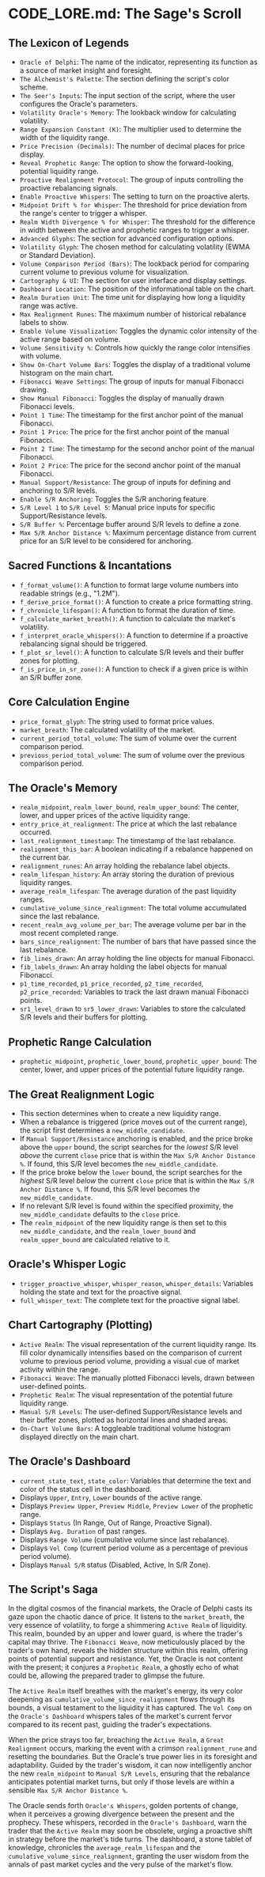 # CODE_LORE.md: The Sage's Scroll

## The Lexicon of Legends

- `Oracle of Delphi`: The name of the indicator, representing its function as a source of market insight and foresight.
- `The Alchemist's Palette`: The section defining the script's color scheme.
- `The Seer's Inputs`: The input section of the script, where the user configures the Oracle's parameters.
- `Volatility Oracle's Memory`: The lookback window for calculating volatility.
- `Range Expansion Constant (K)`: The multiplier used to determine the width of the liquidity range.
- `Price Precision (Decimals)`: The number of decimal places for price display.
- `Reveal Prophetic Range`: The option to show the forward-looking, potential liquidity range.
- `Proactive Realignment Protocol`: The group of inputs controlling the proactive rebalancing signals.
- `Enable Proactive Whispers`: The setting to turn on the proactive alerts.
- `Midpoint Drift % for Whisper`: The threshold for price deviation from the range's center to trigger a whisper.
- `Realm Width Divergence % for Whisper`: The threshold for the difference in width between the active and prophetic ranges to trigger a whisper.
- `Advanced Glyphs`: The section for advanced configuration options.
- `Volatility Glyph`: The chosen method for calculating volatility (EWMA or Standard Deviation).
- `Volume Comparison Period (Bars)`: The lookback period for comparing current volume to previous volume for visualization.
- `Cartography & UI`: The section for user interface and display settings.
- `Dashboard Location`: The position of the informational table on the chart.
- `Realm Duration Unit`: The time unit for displaying how long a liquidity range was active.
- `Max Realignment Runes`: The maximum number of historical rebalance labels to show.
- `Enable Volume Visualization`: Toggles the dynamic color intensity of the active range based on volume.
- `Volume Sensitivity %`: Controls how quickly the range color intensifies with volume.
- `Show On-Chart Volume Bars`: Toggles the display of a traditional volume histogram on the main chart.
- `Fibonacci Weave Settings`: The group of inputs for manual Fibonacci drawing.
- `Show Manual Fibonacci`: Toggles the display of manually drawn Fibonacci levels.
- `Point 1 Time`: The timestamp for the first anchor point of the manual Fibonacci.
- `Point 1 Price`: The price for the first anchor point of the manual Fibonacci.
- `Point 2 Time`: The timestamp for the second anchor point of the manual Fibonacci.
- `Point 2 Price`: The price for the second anchor point of the manual Fibonacci.
- `Manual Support/Resistance`: The group of inputs for defining and anchoring to S/R levels.
- `Enable S/R Anchoring`: Toggles the S/R anchoring feature.
- `S/R Level 1` to `S/R Level 5`: Manual price inputs for specific Support/Resistance levels.
- `S/R Buffer %`: Percentage buffer around S/R levels to define a zone.
- `Max S/R Anchor Distance %`: Maximum percentage distance from current price for an S/R level to be considered for anchoring.

## Sacred Functions & Incantations

- `f_format_volume()`: A function to format large volume numbers into readable strings (e.g., "1.2M").
- `f_derive_price_format()`: A function to create a price formatting string.
- `f_chronicle_lifespan()`: A function to format the duration of time.
- `f_calculate_market_breath()`: A function to calculate the market's volatility.
- `f_interpret_oracle_whispers()`: A function to determine if a proactive rebalancing signal should be triggered.
- `f_plot_sr_level()`: A function to calculate S/R levels and their buffer zones for plotting.
- `f_is_price_in_sr_zone()`: A function to check if a given price is within an S/R buffer zone.

## Core Calculation Engine

- `price_format_glyph`: The string used to format price values.
- `market_breath`: The calculated volatility of the market.
- `current_period_total_volume`: The sum of volume over the current comparison period.
- `previous_period_total_volume`: The sum of volume over the previous comparison period.

## The Oracle's Memory

- `realm_midpoint`, `realm_lower_bound`, `realm_upper_bound`: The center, lower, and upper prices of the active liquidity range.
- `entry_price_at_realignment`: The price at which the last rebalance occurred.
- `last_realignment_timestamp`: The timestamp of the last rebalance.
- `realignment_this_bar`: A boolean indicating if a rebalance happened on the current bar.
- `realignment_runes`: An array holding the rebalance label objects.
- `realm_lifespan_history`: An array storing the duration of previous liquidity ranges.
- `average_realm_lifespan`: The average duration of the past liquidity ranges.
- `cumulative_volume_since_realignment`: The total volume accumulated since the last rebalance.
- `recent_realm_avg_volume_per_bar`: The average volume per bar in the most recent completed range.
- `bars_since_realignment`: The number of bars that have passed since the last rebalance.
- `fib_lines_drawn`: An array holding the line objects for manual Fibonacci.
- `fib_labels_drawn`: An array holding the label objects for manual Fibonacci.
- `p1_time_recorded`, `p1_price_recorded`, `p2_time_recorded`, `p2_price_recorded`: Variables to track the last drawn manual Fibonacci points.
- `sr1_level_drawn` to `sr5_lower_drawn`: Variables to store the calculated S/R levels and their buffers for plotting.

## Prophetic Range Calculation

- `prophetic_midpoint`, `prophetic_lower_bound`, `prophetic_upper_bound`: The center, lower, and upper prices of the potential future liquidity range.

## The Great Realignment Logic

- This section determines when to create a new liquidity range.
- When a rebalance is triggered (price moves out of the current range), the script first determines a `new_middle_candidate`.
- If `Manual Support/Resistance` anchoring is enabled, and the price broke above the `upper` bound, the script searches for the *lowest* S/R level *above* the current `close` price that is within the `Max S/R Anchor Distance %`. If found, this S/R level becomes the `new_middle_candidate`.
- If the price broke below the `lower` bound, the script searches for the *highest* S/R level *below* the current `close` price that is within the `Max S/R Anchor Distance %`. If found, this S/R level becomes the `new_middle_candidate`.
- If no relevant S/R level is found within the specified proximity, the `new_middle_candidate` defaults to the `close` price.
- The `realm_midpoint` of the new liquidity range is then set to this `new_middle_candidate`, and the `realm_lower_bound` and `realm_upper_bound` are calculated relative to it.

## Oracle's Whisper Logic

- `trigger_proactive_whisper`, `whisper_reason`, `whisper_details`: Variables holding the state and text for the proactive signal.
- `full_whisper_text`: The complete text for the proactive signal label.

## Chart Cartography (Plotting)

- `Active Realm`: The visual representation of the current liquidity range. Its fill color dynamically intensifies based on the comparison of current volume to previous period volume, providing a visual cue of market activity within the range.
- `Fibonacci Weave`: The manually plotted Fibonacci levels, drawn between user-defined points.
- `Prophetic Realm`: The visual representation of the potential future liquidity range.
- `Manual S/R Levels`: The user-defined Support/Resistance levels and their buffer zones, plotted as horizontal lines and shaded areas.
- `On-Chart Volume Bars`: A toggleable traditional volume histogram displayed directly on the main chart.

## The Oracle's Dashboard

- `current_state_text`, `state_color`: Variables that determine the text and color of the status cell in the dashboard.
- Displays `Upper`, `Entry`, `Lower` bounds of the active range.
- Displays `Preview Upper`, `Preview Middle`, `Preview Lower` of the prophetic range.
- Displays `Status` (In Range, Out of Range, Proactive Signal).
- Displays `Avg. Duration` of past ranges.
- Displays `Range Volume` (cumulative volume since last rebalance).
- Displays `Vol Comp` (current period volume as a percentage of previous period volume).
- Displays `Manual S/R` status (Disabled, Active, In S/R Zone).

## The Script's Saga

In the digital cosmos of the financial markets, the Oracle of Delphi casts its gaze upon the chaotic dance of price. It listens to the `market_breath`, the very essence of volatility, to forge a shimmering `Active Realm` of liquidity. This realm, bounded by an upper and lower guard, is where the trader's capital may thrive. The `Fibonacci Weave`, now meticulously placed by the trader's own hand, reveals the hidden structure within this realm, offering points of potential support and resistance. Yet, the Oracle is not content with the present; it conjures a `Prophetic Realm`, a ghostly echo of what could be, allowing the prepared trader to glimpse the future.

The `Active Realm` itself breathes with the market's energy, its very color deepening as `cumulative_volume_since_realignment` flows through its bounds, a visual testament to the liquidity it has captured. The `Vol Comp` on the `Oracle's Dashboard` whispers tales of the market's current fervor compared to its recent past, guiding the trader's expectations.

When the price strays too far, breaching the `Active Realm`, a `Great Realignment` occurs, marking the event with a crimson `realignment_rune` and resetting the boundaries. But the Oracle's true power lies in its foresight and adaptability. Guided by the trader's wisdom, it can now intelligently anchor the new `realm_midpoint` to `Manual S/R Levels`, ensuring that the rebalance anticipates potential market turns, but only if those levels are within a sensible `Max S/R Anchor Distance %`.

The Oracle sends forth `Oracle's Whispers`, golden portents of change, when it perceives a growing divergence between the present and the prophecy. These whispers, recorded in the `Oracle's Dashboard`, warn the trader that the `Active Realm` may soon be obsolete, urging a proactive shift in strategy before the market's tide turns. The dashboard, a stone tablet of knowledge, chronicles the `average_realm_lifespan` and the `cumulative_volume_since_realignment`, granting the user wisdom from the annals of past market cycles and the very pulse of the market's flow.
